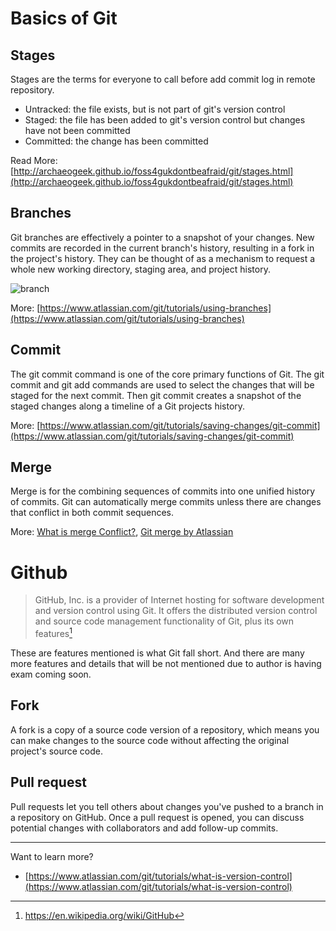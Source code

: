 # Basics of Git

## Stages

Stages are the terms for everyone to call before add commit log in remote repository.

- Untracked: the file exists, but is not part of git's version control
- Staged: the file has been added to git's version control but changes have not been committed
- Committed: the change has been committed

Read More: [http://archaeogeek.github.io/foss4gukdontbeafraid/git/stages.html](http://archaeogeek.github.io/foss4gukdontbeafraid/git/stages.html)

## Branches

Git branches are effectively a pointer to a snapshot of your changes. New commits are recorded in the current branch's history, resulting in a fork in the project's history. They can be thought of as a mechanism to request a whole new working directory, staging area, and project history.

![branch](https://wac-cdn.atlassian.com/dam/jcr:a905ddfd-973a-452a-a4ae-f1dd65430027/01%20Git%20branch.svg?cdnVersion=130)

More: [https://www.atlassian.com/git/tutorials/using-branches](https://www.atlassian.com/git/tutorials/using-branches)

## Commit

The git commit command is one of the core primary functions of Git. The git commit and git add commands are used to select the changes that will be staged for the next commit. Then git commit creates a snapshot of the staged changes along a timeline of a Git projects history.

More: [https://www.atlassian.com/git/tutorials/saving-changes/git-commit](https://www.atlassian.com/git/tutorials/saving-changes/git-commit)

## Merge

Merge is for the combining sequences of commits into one unified history of commits.
Git can automatically merge commits unless there are changes that conflict in both commit sequences.

More: [What is merge Conflict?](../done/conflict.md), [Git merge by Atlassian](https://www.atlassian.com/git/tutorials/using-branches/git-merge)

# Github

>GitHub, Inc. is a provider of Internet hosting for software development and version control using Git. It offers the distributed version control and source code management functionality of Git, plus its own features[^1]

These are features mentioned is what Git fall short. And there are many more features and details that will be not mentioned due to author is having exam coming soon.

## Fork

A fork is a copy of a source code version of a repository, which means you can make changes to the source code without affecting the original project's source code.

## Pull request

Pull requests let you tell others about changes you've pushed to a branch in a repository on GitHub. Once a pull request is opened, you can discuss potential changes with collaborators and add follow-up commits.

---

Want to learn more?

- [https://www.atlassian.com/git/tutorials/what-is-version-control](https://www.atlassian.com/git/tutorials/what-is-version-control)

[^1]:https://en.wikipedia.org/wiki/GitHub
